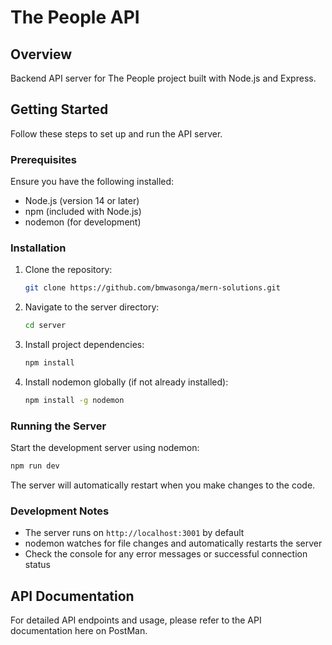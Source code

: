 # The People API

## Overview

Backend API server for The People project built with Node.js and Express.

## Getting Started

Follow these steps to set up and run the API server.

### Prerequisites

Ensure you have the following installed:

* Node.js (version 14 or later)
* npm (included with Node.js)
* nodemon (for development)

### Installation

1. Clone the repository:
   ```bash
   git clone https://github.com/bmwasonga/mern-solutions.git
   ```

2. Navigate to the server directory:
   ```bash
   cd server
   ```

3. Install project dependencies:
   ```bash
   npm install
   ```

4. Install nodemon globally (if not already installed):
   ```bash
   npm install -g nodemon
   ```

### Running the Server

Start the development server using nodemon:
```bash
npm run dev
```

The server will automatically restart when you make changes to the code.

### Development Notes

* The server runs on `http://localhost:3001` by default
* nodemon watches for file changes and automatically restarts the server
* Check the console for any error messages or successful connection status

## API Documentation

For detailed API endpoints and usage, please refer to the API documentation here on PostMan.
